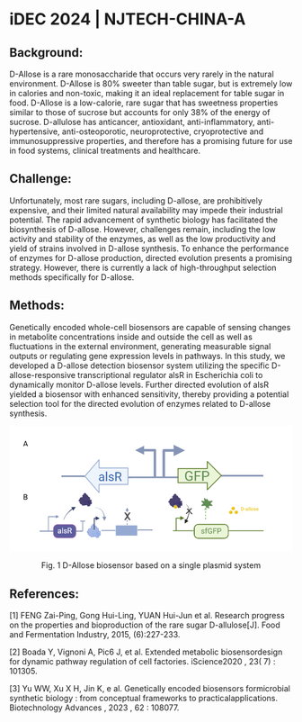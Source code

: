 # iDEC 2024 | NJTECH-CHINA-A

## Background:
  D-Allose is a rare monosaccharide that occurs very rarely in the natural environment. D-Allose is 80% sweeter than table sugar, but is extremely low in calories and non-toxic, making it an ideal replacement for table sugar in food. D-Allose is a low-calorie, rare sugar that has sweetness properties similar to those of sucrose but accounts for only 38% of the energy of sucrose. D-allulose has anticancer, antioxidant, anti-inflammatory, anti-hypertensive, anti-osteoporotic, neuroprotective, cryoprotective and immunosuppressive properties, and therefore has a promising future for use in food systems, clinical treatments and healthcare.

## Challenge:
  Unfortunately, most rare sugars, including D-allose, are prohibitively expensive, and their limited natural availability may impede their industrial potential.
  The rapid advancement of synthetic biology has facilitated the biosynthesis of D-allose. However, challenges remain, including the low activity and stability of the enzymes, as well as the low productivity and yield of strains involved in D-allose synthesis. To enhance the performance of enzymes for D-allose production, directed evolution presents a promising strategy. However, there is currently a lack of high-throughput selection methods specifically for D-allose.

## Methods:
  Genetically encoded whole-cell biosensors are capable of sensing changes in metabolite concentrations inside and outside the cell as well as fluctuations in the external environment, generating measurable signal outputs or regulating gene expression levels in pathways.
  In this study, we developed a D-allose detection biosensor system utilizing the specific D-allose-responsive transcriptional regulator alsR in Escherichia coli to dynamically monitor D-allose levels. Further directed evolution of alsR yielded a biosensor with enhanced sensitivity, thereby providing a potential selection tool for the directed evolution of enzymes related to D-allose synthesis.

![Image](img/1.png)
<center>Fig. 1 D-Allose biosensor based on a single plasmid system</center>

## References:
[1]	FENG Zai-Ping, Gong Hui-Ling, YUAN Hui-Jun et al. Research progress on the properties and bioproduction of the rare sugar D-allulose[J]. Food and Fermentation Industry, 2015, (6):227-233.

[2]	Boada Y, Vignoni A, Pic6 J, et al. Extended metabolic biosensordesign for dynamic pathway regulation of cell factories. iScience2020 , 23( 7) : 101305.

[3]	Yu WW, Xu X H, Jin K, e al. Genetically encoded biosensors formicrobial synthetic biology : from conceptual frameworks to practicalapplications. Biotechnology Advances , 2023 , 62 : 108077. 






